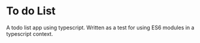 # To do List
A todo list app using typescript. Written as a test for using ES6 modules in a typescript context.